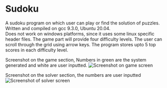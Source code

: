# Sudoku
A sudoku program on which user can play or find the solution of puzzles.  
Written and compiled on gcc 9.3.0, Ubuntu 20.04.  
Does not work on windows platforms, since it uses some linux specific header files. 
The game part will provide four difficulty levels.
The user can scroll through the grid using arrow keys.
The program stores upto 5 top scores in each difficulty level.

Screenshot on the game section, Numbers in green are the system generated and white are user inputted.
![Screenshot on game screen](https://user-images.githubusercontent.com/76743829/111115603-dc200880-858a-11eb-93a0-4b2999f643c3.png)

Screenshot on the solver section, the numbers are user inputted
![Screenshot of solver screen](https://user-images.githubusercontent.com/76743829/111115762-14274b80-858b-11eb-8f02-0396e2b572da.png)
